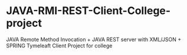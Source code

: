 # JAVA-RMI-REST-Client-College-project
JAVA Remote Method Invocation + JAVA REST server with XML/JSON + SPRING Tymeleaft Client Project for college 
